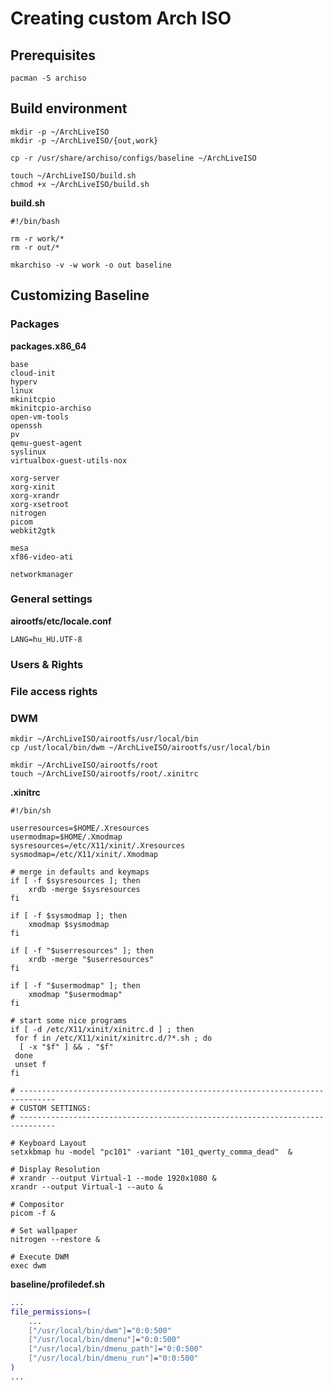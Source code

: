 # Creating custom Arch ISO

## Prerequisites
```shell
pacman -S archiso
```

## Build environment
```shell
mkdir -p ~/ArchLiveISO
mkdir -p ~/ArchLiveISO/{out,work}

cp -r /usr/share/archiso/configs/baseline ~/ArchLiveISO

touch ~/ArchLiveISO/build.sh
chmod +x ~/ArchLiveISO/build.sh
```

**build.sh**
```shell
#!/bin/bash

rm -r work/*
rm -r out/*

mkarchiso -v -w work -o out baseline
```

## Customizing Baseline

### Packages

**packages.x86_64**
```
base
cloud-init
hyperv
linux
mkinitcpio
mkinitcpio-archiso
open-vm-tools
openssh
pv
qemu-guest-agent
syslinux
virtualbox-guest-utils-nox

xorg-server
xorg-xinit
xorg-xrandr
xorg-xsetroot
nitrogen
picom
webkit2gtk

mesa
xf86-video-ati

networkmanager
```

### General settings

**airootfs/etc/locale.conf**
```shell
LANG=hu_HU.UTF-8
```

### Users & Rights

### File access rights

### DWM
```shell
mkdir ~/ArchLiveISO/airootfs/usr/local/bin
cp /ust/local/bin/dwm ~/ArchLiveISO/airootfs/usr/local/bin

mkdir ~/ArchLiveISO/airootfs/root
touch ~/ArchLiveISO/airootfs/root/.xinitrc
```

**.xinitrc**
```shell
#!/bin/sh

userresources=$HOME/.Xresources
usermodmap=$HOME/.Xmodmap
sysresources=/etc/X11/xinit/.Xresources
sysmodmap=/etc/X11/xinit/.Xmodmap

# merge in defaults and keymaps
if [ -f $sysresources ]; then
    xrdb -merge $sysresources
fi

if [ -f $sysmodmap ]; then
    xmodmap $sysmodmap
fi

if [ -f "$userresources" ]; then
    xrdb -merge "$userresources"
fi

if [ -f "$usermodmap" ]; then
    xmodmap "$usermodmap"
fi

# start some nice programs
if [ -d /etc/X11/xinit/xinitrc.d ] ; then
 for f in /etc/X11/xinit/xinitrc.d/?*.sh ; do
  [ -x "$f" ] && . "$f"
 done
 unset f
fi

# ------------------------------------------------------------------------------
# CUSTOM SETTINGS:
# ------------------------------------------------------------------------------

# Keyboard Layout
setxkbmap hu -model "pc101" -variant "101_qwerty_comma_dead"  &

# Display Resolution
# xrandr --output Virtual-1 --mode 1920x1080 &
xrandr --output Virtual-1 --auto &

# Compositor
picom -f &

# Set wallpaper
nitrogen --restore &

# Execute DWM
exec dwm
```

**baseline/profiledef.sh**
```bash
...
file_permissions=(
    ...
    ["/usr/local/bin/dwm"]="0:0:500"
    ["/usr/local/bin/dmenu"]="0:0:500"
    ["/usr/local/bin/dmenu_path"]="0:0:500"
    ["/usr/local/bin/dmenu_run"]="0:0:500"
)
...
```
